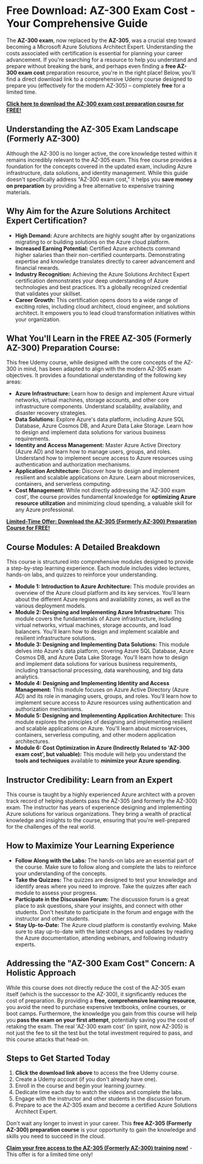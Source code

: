 # Free Download: AZ-300 Exam Cost - Your Comprehensive Guide

The **AZ-300 exam**, now replaced by the **AZ-305**, was a crucial step toward becoming a Microsoft Azure Solutions Architect Expert. Understanding the costs associated with certification is essential for planning your career advancement. If you're searching for a resource to help you understand and prepare without breaking the bank, and perhaps even finding a **free AZ-300 exam cost** preparation resource, you're in the right place! Below, you'll find a direct download link to a comprehensive Udemy course designed to prepare you (effectively for the modern AZ-305) – completely **free** for a limited time.

[**Click here to download the AZ-300 exam cost preparation course for FREE!**](https://udemywork.com/az-300-exam-cost)

## Understanding the AZ-305 Exam Landscape (Formerly AZ-300)

Although the AZ-300 is no longer active, the core knowledge tested within it remains incredibly relevant to the AZ-305 exam. This free course provides a foundation for the concepts covered in the updated exam, including Azure infrastructure, data solutions, and identity management. While this guide doesn't specifically address "AZ-300 exam cost," it helps you **save money on preparation** by providing a free alternative to expensive training materials.

## Why Aim for the Azure Solutions Architect Expert Certification?

*   **High Demand:** Azure architects are highly sought after by organizations migrating to or building solutions on the Azure cloud platform.
*   **Increased Earning Potential:** Certified Azure architects command higher salaries than their non-certified counterparts. Demonstrating expertise and knowledge translates directly to career advancement and financial rewards.
*   **Industry Recognition:** Achieving the Azure Solutions Architect Expert certification demonstrates your deep understanding of Azure technologies and best practices. It’s a globally recognized credential that validates your skillset.
*   **Career Growth:** This certification opens doors to a wide range of exciting roles, including cloud architect, cloud engineer, and solutions architect. It empowers you to lead cloud transformation initiatives within your organization.

## What You'll Learn in the FREE AZ-305 (Formerly AZ-300) Preparation Course:

This free Udemy course, while designed with the core concepts of the AZ-300 in mind, has been adapted to align with the modern AZ-305 exam objectives. It provides a foundational understanding of the following key areas:

*   **Azure Infrastructure:** Learn how to design and implement Azure virtual networks, virtual machines, storage accounts, and other core infrastructure components. Understand scalability, availability, and disaster recovery strategies.
*   **Data Solutions:** Explore Azure's data platform, including Azure SQL Database, Azure Cosmos DB, and Azure Data Lake Storage. Learn how to design and implement data solutions for various business requirements.
*   **Identity and Access Management:** Master Azure Active Directory (Azure AD) and learn how to manage users, groups, and roles. Understand how to implement secure access to Azure resources using authentication and authorization mechanisms.
*   **Application Architecture:** Discover how to design and implement resilient and scalable applications on Azure. Learn about microservices, containers, and serverless computing.
*   **Cost Management:** While not directly addressing the 'AZ-300 exam cost', the course provides fundamental knowledge for **optimizing Azure resource utilization** and minimizing cloud spending, a valuable skill for any Azure professional.

[**Limited-Time Offer: Download the AZ-305 (Formerly AZ-300) Preparation Course for FREE!**](https://udemywork.com/az-300-exam-cost)

## Course Modules: A Detailed Breakdown

This course is structured into comprehensive modules designed to provide a step-by-step learning experience. Each module includes video lectures, hands-on labs, and quizzes to reinforce your understanding.

*   **Module 1: Introduction to Azure Architecture:** This module provides an overview of the Azure cloud platform and its key services. You'll learn about the different Azure regions and availability zones, as well as the various deployment models.
*   **Module 2: Designing and Implementing Azure Infrastructure:** This module covers the fundamentals of Azure infrastructure, including virtual networks, virtual machines, storage accounts, and load balancers. You'll learn how to design and implement scalable and resilient infrastructure solutions.
*   **Module 3: Designing and Implementing Data Solutions:** This module delves into Azure's data platform, covering Azure SQL Database, Azure Cosmos DB, and Azure Data Lake Storage. You'll learn how to design and implement data solutions for various business requirements, including transactional processing, data warehousing, and big data analytics.
*   **Module 4: Designing and Implementing Identity and Access Management:** This module focuses on Azure Active Directory (Azure AD) and its role in managing users, groups, and roles. You'll learn how to implement secure access to Azure resources using authentication and authorization mechanisms.
*   **Module 5: Designing and Implementing Application Architecture:** This module explores the principles of designing and implementing resilient and scalable applications on Azure. You'll learn about microservices, containers, serverless computing, and other modern application architectures.
*   **Module 6: Cost Optimization in Azure (Indirectly Related to 'AZ-300 exam cost', but valuable):** This module will help you understand the **tools and techniques** available to **minimize your Azure spending.**

## Instructor Credibility: Learn from an Expert

This course is taught by a highly experienced Azure architect with a proven track record of helping students pass the AZ-305 (and formerly the AZ-300) exam. The instructor has years of experience designing and implementing Azure solutions for various organizations. They bring a wealth of practical knowledge and insights to the course, ensuring that you're well-prepared for the challenges of the real world.

## How to Maximize Your Learning Experience

*   **Follow Along with the Labs:** The hands-on labs are an essential part of the course. Make sure to follow along and complete the labs to reinforce your understanding of the concepts.
*   **Take the Quizzes:** The quizzes are designed to test your knowledge and identify areas where you need to improve. Take the quizzes after each module to assess your progress.
*   **Participate in the Discussion Forum:** The discussion forum is a great place to ask questions, share your insights, and connect with other students. Don't hesitate to participate in the forum and engage with the instructor and other students.
*   **Stay Up-to-Date:** The Azure cloud platform is constantly evolving. Make sure to stay up-to-date with the latest changes and updates by reading the Azure documentation, attending webinars, and following industry experts.

## Addressing the "AZ-300 Exam Cost" Concern: A Holistic Approach

While this course does not directly reduce the cost of the AZ-305 exam itself (which is the successor to the AZ-300), it significantly reduces the cost of preparation. By providing a **free, comprehensive learning resource**, you avoid the need to purchase expensive textbooks, online courses, or boot camps. Furthermore, the knowledge you gain from this course will help you **pass the exam on your first attempt**, potentially saving you the cost of retaking the exam. The real 'AZ-300 exam cost' (in spirit, now AZ-305) is not just the fee to sit the test but the total investment required to pass, and this course attacks that head-on.

## Steps to Get Started Today

1.  **Click the download link above** to access the free Udemy course.
2.  Create a Udemy account (if you don't already have one).
3.  Enroll in the course and begin your learning journey.
4.  Dedicate time each day to watch the videos and complete the labs.
5.  Engage with the instructor and other students in the discussion forum.
6.  Prepare to ace the AZ-305 exam and become a certified Azure Solutions Architect Expert.

Don't wait any longer to invest in your career. This **free AZ-305 (Formerly AZ-300) preparation course** is your opportunity to gain the knowledge and skills you need to succeed in the cloud.

**[Claim your free access to the AZ-305 (Formerly AZ-300) training now!](https://udemywork.com/az-300-exam-cost)** - This offer is for a limited time only!
